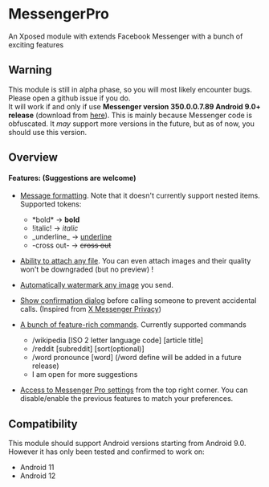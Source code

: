 
# MessengerPro
An Xposed module with extends Facebook Messenger with a bunch of exciting features

## Warning
This module is still in alpha phase, so you will most likely encounter bugs. Please open a github issue if you do.  
It will work if and only if use **Messenger version 350.0.0.7.89 Android 9.0+ release** (download from [here](https://www.apkmirror.com/apk/facebook-2/messenger/messenger-350-0-0-7-89-release/facebook-messenger-350-0-0-7-89-android-apk-download/)). This is mainly because Messenger code is obfuscated. It *may* support more versions in the future, but as of now, you should use this version.

## Overview

#### Features: (Suggestions are welcome)
- [Message formatting](https://user-images.githubusercontent.com/53614199/160291863-1684be51-e737-458e-92bd-c6af907ddf17.png). Note that it doesn't currently support nested items. Supported tokens:
  - \*bold\* &#8594; <strong>bold</strong>
  - !italic! &#8594; <em>italic</em>
  - \_underline\_ &#8594; <ins>underline</ins>
  - \-cross out\- &#8594; ~~cross out~~
- [Ability to attach any file](https://user-images.githubusercontent.com/53614199/160292179-7bc66da7-b374-46b2-8474-f360fc95a688.png). You can even attach images and their quality won't be downgraded (but no preview) !
- [Automatically watermark any image](https://user-images.githubusercontent.com/53614199/160291865-6da21f0f-eab1-4d6c-b4a6-9bf7d4d92bb4.png)  you send.

- [Show confirmation dialog](https://user-images.githubusercontent.com/53614199/160291862-4ef5ad4e-59f4-4cce-be99-59e53da91cb4.png) before calling someone to prevent accidental calls. (Inspired from [X Messenger Privacy](https://forum.xda-developers.com/t/mod-xposed-x-messenger-privacy-enable-essential-privacy-features-in-messenger.3451579/))
- [A bunch of feature\-rich commands](https://user-images.githubusercontent.com/53614199/160291859-b861c406-c41b-4138-84f5-5347139a3c89.png). Currently supported commands
  - /wikipedia \[ISO 2 letter language code\] \[article title\]
  - /reddit \[subreddit\] \[sort(optional)\]
  - /word pronounce \[word\] (/word define will be added in a future release)
  - I am open for more suggestions
- [Access to Messenger Pro settings](https://user-images.githubusercontent.com/53614199/160292411-d07eca6e-fd3c-4a92-b12a-8e94d4aa4b5e.png)
  from the top right corner. You can disable/enable the previous features to match your preferences.

## Compatibility
This module should support Android versions starting from Android 9.0. However it has only been tested and confirmed to work on:
- Android 11
- Android 12

